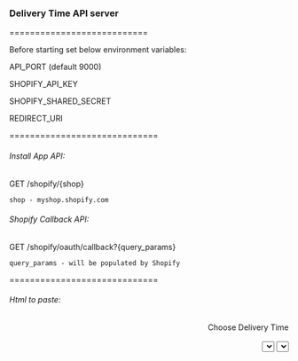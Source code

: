 ### Delivery Time API server

===========================

Before starting set below environment variables:


API_PORT (default 9000)

SHOPIFY_API_KEY

SHOPIFY_SHARED_SECRET

REDIRECT_URI


=============================

###### Install App API:

GET /shopify/{shop}

	shop - myshop.shopify.com



###### Shopify Callback API:

GET /shopify/oauth/callback?{query_params}

	query_params - will be populated by Shopify




=============================

###### Html to paste:

<div align="right" id="lbdt">
  Choose Delivery Time
  <br/><br/>
  <select id = "lbdt-day">
  </select>
  <select id= "lbdt-time">
  </select>
  <br/><br/>
</div>
